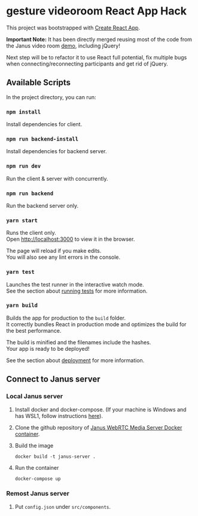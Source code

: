 # gesture videoroom React App Hack

This project was bootstrapped with [Create React App](https://github.com/facebook/create-react-app).

**Important Note:**
It has been directly merged reusing most of the code from the Janus video room [demo](https://github.com/meetecho/janus-gateway/blob/master/html/videoroomtest.js), including jQuery!

Next step will be to refactor it to use React full potential, fix multiple bugs when connecting/reconnecting participants and get rid of jQuery.

## Available Scripts

In the project directory, you can run:

### `npm install`
Install dependencies for client.

### `npm run backend-install`
Install dependencies for backend server.

### `npm run dev`
Run the client & server with concurrently.

### `npm run backend`
Run the backend server only.

### `yarn start`

Runs the client only.\
Open [http://localhost:3000](http://localhost:3000) to view it in the browser.

The page will reload if you make edits.\
You will also see any lint errors in the console.

### `yarn test`

Launches the test runner in the interactive watch mode.\
See the section about [running tests](https://facebook.github.io/create-react-app/docs/running-tests) for more information.

### `yarn build`

Builds the app for production to the `build` folder.\
It correctly bundles React in production mode and optimizes the build for the best performance.

The build is minified and the filenames include the hashes.\
Your app is ready to be deployed!

See the section about [deployment](https://facebook.github.io/create-react-app/docs/deployment) for more information.

## Connect to Janus server
### Local Janus server
1. Install docker and docker-compose. (If your machine is Windows and has WSL1, follow instructions [here](https://nickjanetakis.com/blog/setting-up-docker-for-windows-and-wsl-to-work-flawlessly)).
2. Clone the github repository of [Janus WebRTC Media Server Docker container](https://github.com/agonza1/Janus-webrtc-server-container).
3. Build the image

    `docker build -t janus-server .`
4. Run the container

    `docker-compose up`

### Remost Janus server
1. Put `config.json` under `src/components`.